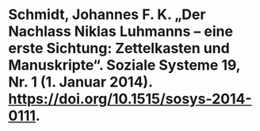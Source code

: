 # Schmidt, Johannes F. K. „Der Nachlass Niklas Luhmanns – eine erste Sichtung: Zettelkasten und Manuskripte“. Soziale Systeme 19, Nr. 1 (1. Januar 2014). https://doi.org/10.1515/sosys-2014-0111.